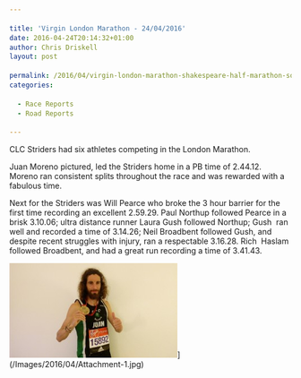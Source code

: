 ```yaml
---

title: 'Virgin London Marathon - 24/04/2016'
date: 2016-04-24T20:14:32+01:00
author: Chris Driskell
layout: post

permalink: /2016/04/virgin-london-marathon-shakespeare-half-marathon-southampton-half-marathon-24042016/
categories:

  - Race Reports
  - Road Reports

---
```

CLC Striders had six athletes competing in the London Marathon.

Juan Moreno pictured, led the Striders home in a PB time of 2.44.12. Moreno ran consistent splits throughout the race and was rewarded with a fabulous time.

Next for the Striders was Will Pearce who broke the 3 hour barrier for the first time recording an excellent 2.59.29. Paul Northup followed Pearce in a brisk 3.10.06; ultra distance runner Laura Gush followed Northup; Gush  ran well and recorded a time of 3.14.26; Neil Broadbent followed Gush, and despite recent struggles with injury, ran a respectable 3.16.28. Rich  Haslam followed Broadbent, and had a great run recording a time of 3.41.43.

<img src="/Images/2016/04/Attachment-1-300x169.jpg" alt="Attachment-1" width="300" height="169" />](/Images/2016/04/Attachment-1.jpg)

&nbsp;